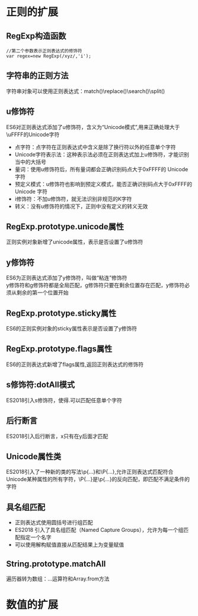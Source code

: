 # 正则的扩展  
## RegExp构造函数  
```
//第二个参数表示正则表达式的修饰符
var regex=new RegExp(/xyz/,'i');
```
## 字符串的正则方法  
字符串对象可以使用正则表达式：match()\replace()\search()\split()  
## u修饰符  
ES6对正则表达式添加了u修饰符，含义为“Unicode模式”,用来正确处理大于\uFFFF的Unicode字符  
- 点字符：点字符在正则表达式中含义是除了换行符以外的任意单个字符  
- Unicode字符表示法：这种表示法必须在正则表达式加上u修饰符，才能识别当中的大括号  
- 量词：使用u修饰符后，所有量词都会正确识别码点大于0xFFFF的 Unicode 字符  
- 预定义模式：u修饰符也影响到预定义模式，能否正确识别码点大于0xFFFF的 Unicode 字符  
- i修饰符：不加u修饰符，就无法识别非规范的K字符  
- 转义：没有u修饰符的情况下，正则中没有定义的转义无效  
## RegExp.prototype.unicode属性  
正则实例对象新增了unicode属性，表示是否设置了u修饰符  
## y修饰符  
ES6为正则表达式添加了y修饰符，叫做“粘连”修饰符  
y修饰符和g修饰符都是全局匹配，g修饰符只要在剩余位置存在匹配，y修饰符必须从剩余的第一个位置开始  
## RegExp.prototype.sticky属性  
ES6的正则实例对象的sticky属性表示是否设置了y修饰符  
## RegExp.prototype.flags属性  
ES6的正则表达式新增了flags属性,返回正则表达式的修饰符  
## s修饰符:dotAll模式  
ES2018引入s修饰符，使得.可以匹配任意单个字符  
## 后行断言  
ES2018引入后行断言，x只有在y后面才匹配  
## Unicode属性类  
ES2018引入了一种新的类的写法\p{...}和\P{...},允许正则表达式匹配符合Unicode某种属性的所有字符，\P{…}是\p{…}的反向匹配，即匹配不满足条件的字符  
## 具名组匹配  
- 正则表达式使用圆括号进行组匹配  
- ES2018 引入了具名组匹配（Named Capture Groups），允许为每一个组匹配指定一个名字  
- 可以使用解构赋值直接从匹配结果上为变量赋值  
## String.prototype.matchAll  
遍历器转为数组：...运算符和Array.from方法  
# 数值的扩展
